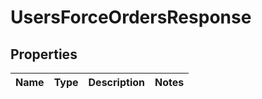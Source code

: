 

# UsersForceOrdersResponse


## Properties

| Name | Type | Description | Notes |
|------------ | ------------- | ------------- | -------------|



